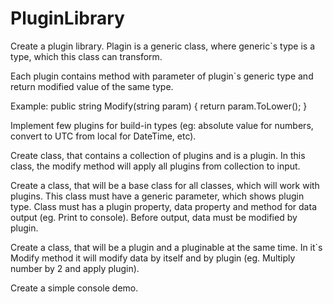 # PluginLibrary

Create a plugin library. Plagin is a generic class, where generic`s type is a type, which this class can transform.

Each plugin contains method with parameter of plugin`s generic type and return modified value of the same type.

Example:
 public string Modify(string param)
 {
 return param.ToLower();
 }
 
Implement few plugins for build-in types (eg: absolute value for numbers, convert to UTC from local for DateTime, etc).

Create class, that contains a collection of plugins and is a plugin. In this class, the modify method will apply all plugins
from collection to input.

Create a class, that will be a base class for all classes, which will work with plugins. This class must have a generic parameter,
which shows plugin type. Class must has a plugin property, data property and method for data output (eg. Print to
console). Before output, data must be modified by plugin.

Create a class, that will be a plugin and a pluginable at the same time. In it`s Modify method it will modify data by itself
and by plugin (eg. Multiply number by 2 and apply plugin).

Create a simple console demo.
